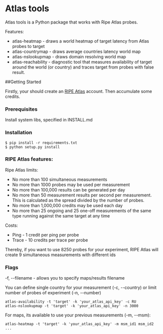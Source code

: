 # Atlas tools

Atlas tools is a Python package that works with Ripe Atlas probes.

Features:
* atlas-heatmap - draws a world heatmap of target latency from Atlas probes to target
* atlas-countrymap - draws average countries latency world map
* atlas-nslookupmap - draws domain resolving world map
* atlas-reachability - diagnostic tool that measures availability of target around the world (or country) and traces target from probes with false result.


##Getting Started

Firstly, your should create an [RIPE Atlas](https://atlas.ripe.net/) account. Then accumulate some credits.

### Prerequisites

Install system libs, specified in INSTALL.md

### Installation

```
$ pip install -r requirements.txt
$ python setup.py install
```

### RIPE Atlas features:

Ripe Atlas limits:
* No more than 100 simultaneous measurements
* No more than 1000 probes may be used per measurement
* No more than 100,000 results can be generated per day
* No more than 50 measurement results per second per measurement. This is calculated as the spread divided by the number of probes.
* No more than 1,000,000 credits may be used each day
* No more than 25 ongoing and 25 one-off measurements of the same type running against the same target at any time

Costs:
* Ping - 1 credit per ping per probe
* Trace - 10 credits per trace per probe

Thereby, if you want to use 8250 probes for your experiment, RIPE Atlas will create 9 simultaneous measurements with different ids

### Flags
-f, --filename - allows you to specify maps/results filename

You can define single country for your measurement (-c, --country) or limit number of probes of experiment (-n, --number)
```
atlas-availability -t 'target' -k 'your_atlas_api_key' -c RU
atlas-nslookupmap -t 'target' -k 'your_atlas_api_key' -n 3000
```

For maps, its available to use your previous measurements (-m, --msm):
```
atlas-heatmap -t 'target' -k 'your_atlas_api_key' -m msm_id1 msm_id2 ...
```
